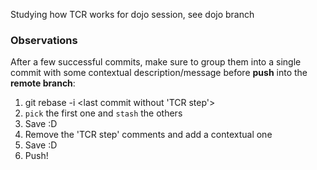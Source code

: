 Studying how TCR works
for dojo session, see dojo branch

### Observations

After a few successful commits, make sure to group them into a single commit
with some contextual description/message before __push__ into the __remote branch__:

1. git rebase -i <last commit without 'TCR step'>
2. `pick` the first one and `stash` the others
3. Save :D
4. Remove the 'TCR step' comments and add a contextual one
5. Save :D
6. Push!
